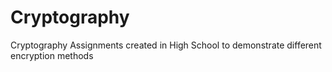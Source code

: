 # Cryptography
Cryptography Assignments created in High School to demonstrate different encryption methods
